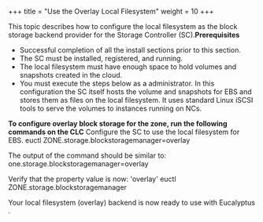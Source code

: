 +++
title = "Use the Overlay Local Filesystem"
weight = 10
+++

This topic describes how to configure the local filesystem as the block storage backend provider for the Storage Controller (SC).**Prerequisites** 

* Successful completion of all the install sections prior to this section. 
* The SC must be installed, registered, and running. 
* The local filesystem must have enough space to hold volumes and snapshots created in the cloud. 
* You must execute the steps below as a administrator. 
In this configuration the SC itself hosts the volume and snapshots for EBS and stores them as files on the local filesystem. It uses standard Linux iSCSI tools to serve the volumes to instances running on NCs. 

**To configure overlay block storage for the zone, run the following commands on the CLC** Configure the SC to use the local filesystem for EBS. 
    euctl ZONE.storage.blockstoragemanager=overlay 

The output of the command should be similar to: 
    one.storage.blockstoragemanager=overlay

Verify that the property value is now: 'overlay' 
    euctl ZONE.storage.blockstoragemanager

Your local filesystem (overlay) backend is now ready to use with Eucalyptus . 

